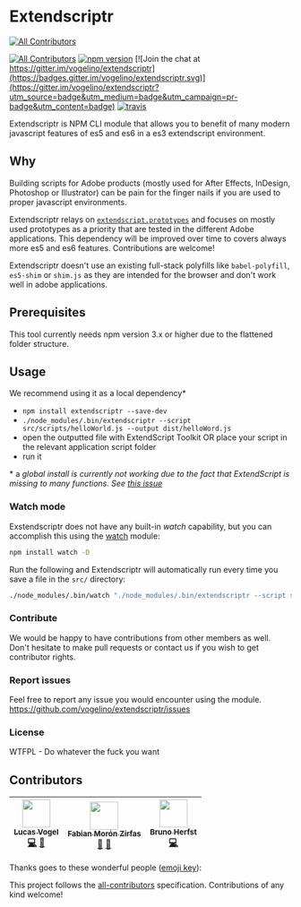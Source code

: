 # Extendscriptr  
[![All Contributors](https://img.shields.io/badge/all_contributors-3-orange.svg?style=flat-square)](#contributors)

[![All Contributors](https://img.shields.io/badge/all_contributors-0-orange.svg?style=flat-square)](#contributors)
[![npm version](https://badge.fury.io/js/extendscriptr.svg)](https://badge.fury.io/js/extendscriptr) [![Join the chat at https://gitter.im/vogelino/extendscriptr](https://badges.gitter.im/vogelino/extendscriptr.svg)](https://gitter.im/vogelino/extendscriptr?utm_source=badge&utm_medium=badge&utm_campaign=pr-badge&utm_content=badge) [![travis](https://travis-ci.org/ExtendScript/extendscriptr.svg)](https://travis-ci.org/ExtendScript/extendscriptr)  

Extendscriptr is NPM CLI module that allows you to benefit of many modern javascript features of es5 and es6 in a es3 extendscript environment.

## Why
Building scripts for Adobe products (mostly used for After Effects, InDesign, Photoshop or Illustrator) can be pain for the finger nails if you are used to proper javascript environments.

Extendscriptr relays on [`extendscript.prototypes`](https://github.com/fabiantheblind/extendscript.prototypes) and focuses on mostly used prototypes as a priority that are tested in the different Adobe applications. This dependency will be improved over time to covers always more es5 and es6 features. Contributions are welcome!

Extendscriptr doesn't use an existing full-stack polyfills like `babel-polyfill`, `es5-shim` or `shim.js` as they are intended for the browser and don't work well in adobe applications.

## Prerequisites  
This tool currently needs npm version 3.x or higher due to the flattened folder structure.

## Usage  
We recommend using it as a local dependency\*

- `npm install extendscriptr --save-dev`
- `./node_modules/.bin/extendscriptr --script src/scripts/helloWorld.js --output dist/helloWord.js`
- open the outputted file with ExtendScript Toolkit OR place your script in the relevant application script folder
- run it

\* a _global install is currently not working due to the fact that ExtendScript is missing to many functions. See [this issue](https://github.com/ExtendScript/extendscriptr/issues/22)_  

### Watch mode

Exstendscriptr does not have any built-in _watch_ capability, but you can accomplish this using the [watch](https://www.npmjs.com/package/watch) module:

```bash
npm install watch -D
```
Run the following and Extendscriptr will automatically run every time you save a file in the `src/` directory:

```bash
./node_modules/.bin/watch "./node_modules/.bin/extendscriptr --script src/helloWorld.js --output dist/helloWord.js" src/
```

### Contribute
We would be happy to have contributions from other members as well. Don't hesitate to make pull requests or contact us if you wish to get contributor rights.


### Report issues
Feel free to report any issue you would encounter using the module.
https://github.com/vogelino/extendscriptr/issues

### License
WTFPL - Do whatever the fuck you want

## Contributors

<!-- ALL-CONTRIBUTORS-LIST:START - Do not remove or modify this section -->
<!-- prettier-ignore -->
| [<img src="https://avatars0.githubusercontent.com/u/2759340?v=4" width="50px;"/><br /><sub><b>Lucas Vogel</b></sub>](http://www.vogelino.com)<br />[💻](https://github.com/ExtendScript/extendscriptr/commits?author=vogelino "Code") [🎨](#design-vogelino "Design") | [<img src="https://avatars3.githubusercontent.com/u/315106?v=4" width="50px;"/><br /><sub><b>Fabian Morón Zirfas</b></sub>](https://fabianmoronzirfas.me)<br />[💬](#question-fabianmoronzirfas "Answering Questions") [🎨](#design-fabianmoronzirfas "Design") | [<img src="https://avatars2.githubusercontent.com/u/1421477?v=4" width="50px;"/><br /><sub><b>Bruno Herfst</b></sub>](http://brunoherfst.com)<br />[💻](https://github.com/ExtendScript/extendscriptr/commits?author=GitBruno "Code") |
| :---: | :---: | :---: |
<!-- ALL-CONTRIBUTORS-LIST:END -->
Thanks goes to these wonderful people ([emoji key](https://github.com/kentcdodds/all-contributors#emoji-key)):

<!-- ALL-CONTRIBUTORS-LIST:START - Do not remove or modify this section -->
<!-- prettier-ignore -->
<!-- ALL-CONTRIBUTORS-LIST:END -->

This project follows the [all-contributors](https://github.com/kentcdodds/all-contributors) specification. Contributions of any kind welcome!
